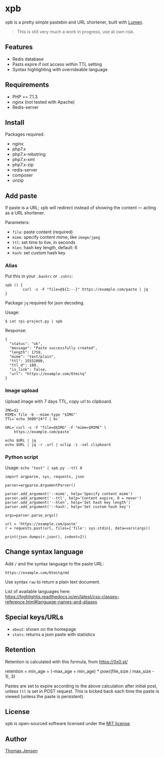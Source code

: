 # xpb
xpb is a pretty simple pastebin and URL shortener, built with [Lumen](https://lumen.laravel.com/).

> This is still very much a work in progress, use at own risk.

## Features
* Redis database
* Pasts expire if not access within TTL setting
* Syntax highlighting with overrideable language

## Requirements
* PHP >= 7.1.3
* nginx (not tested with Apache)
* Redis-server

## Install
Packages required:

* nginx
* php7.x
* php7.x-mbstring
* php7.x-xml
* php7.x-zip
* redis-server
* composer
* unzip

## Add paste
If paste is a URL; xpb will redirect instead of showing the content — acting as a URL shortener.

Parameters:
* `file`: paste content (required)
* `mime`: specify content mime, like `image/jpeg`
* `ttl`: set time to live, in seconds
* `hlen`: hash key length, default: 6
* `hash`: set custom hash key

### Alias
Put this in your `.bashrc` or `.zshrc`:
```
xpb () {
        curl -s -F "file=@${1:--}" https://example.com/paste | jq
}
```
Package `jq` required for json decoding.

Usage:
```
$ cat rpi-project.py | xpb
```

Response:
```
{
  "status": "ok",
  "message": "Paste successfully created",
  "length": 1759,
  "mime": "text/plain",
  "ttl": 15552000,
  "ttl_d": 180,
  "is_link": false,
  "url": "https://example.com/6tmitq"
}
```

### Image upload
Upload image with 7 days TTL, copy url to clipboard.

```
IMG=$1
MIME=`file -b --mime-type "$IMG"`
TTL=`echo 3600*24*7 | bc`

URL=`curl -s -F "file=@$IMG" -F "mime=$MIME" \
    https://example.com/paste`

echo $URL | jq
echo $URL | jq -r .url | xclip -i -sel clipboard
```

### Python script
Usage: `echo "test" | xpb.py --ttl 0`

```
import argparse, sys, requests, json

parser=argparse.ArgumentParser()

parser.add_argument('--mime', help='Specify content mime')
parser.add_argument('--ttl', help='Content expire, 0 = never')
parser.add_argument('--hlen', help='Set hash key length')
parser.add_argument('--hash', help='Set custom hash key')

args=parser.parse_args()

url = 'https://example.com/paste'
r = requests.post(url, files={'file': sys.stdin}, data=vars(args))

print(json.dumps(r.json(), indent=2))

```

## Change syntax language
Add `/` and the syntax language to the paste URL:
```
https://example.com/6tmitq/md
```

Use syntax `raw` to return a plain text document.

List of available languages here: https://highlightjs.readthedocs.io/en/latest/css-classes-reference.html#language-names-and-aliases

## Special keys/URLs
* `about`: shown on the homepage
* `stats`: returns a json paste with statistics

## Retention
Retention is calculated with this formula, from https://0x0.st/

   retention = min_age + (-max_age + min_age) * pow((file_size / max_size - 1), 3)

Pastes are set to expire according to the above calculation after initial post, unless `ttl` is set in POST request. This is kicked back each time the paste is viewed (unless the paste is persistent).

## License
xpb is open-sourced software licensed under the [MIT license](LICENSE).

## Author
[Thomas Jensen](https://thomas.stdout.no)
